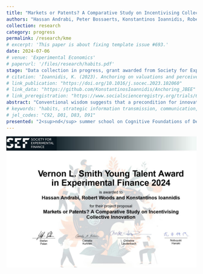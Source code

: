 ```yaml
---
title: "Markets or Patents? A Comparative Study on Incentivising Collective Innovation"
authors: "Hassan Andrabi, Peter Bossaerts, Konstantinos Ioannidis, Robert Woods, Nitin Yadan"
collection: research
category: progress
permalink: /research/kme
# excerpt: 'This paper is about fixing template issue #693.'
date: 2024-07-06
# venue: 'Experimental Economics'
# paperurl: '/files/research/habits.pdf'
stage: "Data collection in progress, grant awarded from Society for Experimental Finance"
# citation: 'Ioannidis, K. (2023). Anchoring on valuations and perceived informativeness. <i>Journal of Behavioral and Experimental Economics</i>. 106(102060).'
# link_publication: "https://doi.org/10.1016/j.socec.2023.102060"
# link_data: "https://github.com/KonstantinosIoannidis/Anchoring_JBEE"
# link_preregistration: "https://www.socialscienceregistry.org/trials/6387"
abstract: "Conventional wisdom suggests that a precondition for innovation is sufficient incentive that the private benefits of innovation will justify the costs incurred by the inventor. Typically, this incentive is established through the acquisition of patents, which allow inventors to monopolise intellectual property for monetary gain. However, this restricts the circulation of new ideas and slows the pace of innovation. With an experiment, we test here the capacity of markets to overcome this shortcoming by incentivising individuals to collectively find solutions to a complex task that mirrors the complexity of producing innovations in the real world."
# keywords: "habits, strategic information transmission, communication, experiment"
# jel_codes: "C92, D01, D83, D91"
presented: "2<sup>nd</sup> summer school on Cognitive Foundations of Decision-Making (Ghent, 2025), 2<sup>nd</sup> Annual Conference of the Network of the UK-Based Experimental and Behavioural Economists (Sheffield, 2025), 15<sup>th</sup> Society for Experimental Finance Conference (Maastricht, 2025), University of Vienna Behavioral/Experimental Seminar (Vienna, 2024), 14<sup>th</sup> Society for Experimental Finance Conference (Stavanger, 2024)"
---
```


![Award photo](/images/vernon_smith_award.jpeg)